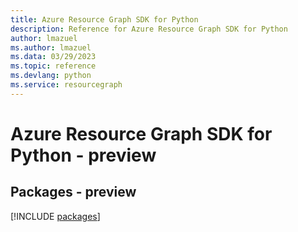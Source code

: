 ```yaml
---
title: Azure Resource Graph SDK for Python
description: Reference for Azure Resource Graph SDK for Python
author: lmazuel
ms.author: lmazuel
ms.data: 03/29/2023
ms.topic: reference
ms.devlang: python
ms.service: resourcegraph
---
```

# Azure Resource Graph SDK for Python - preview
## Packages - preview
[!INCLUDE [packages](resource-graph-index.md)]
